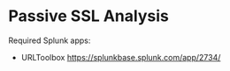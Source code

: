 # Passive SSL Analysis

Required Splunk apps:
- URLToolbox		https://splunkbase.splunk.com/app/2734/
